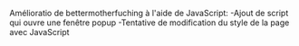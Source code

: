 Amélioratio de bettermotherfuching à l'aide de JavaScript:
-Ajout de script qui ouvre une fenêtre popup
-Tentative de modification du style de la page avec JavaScript
